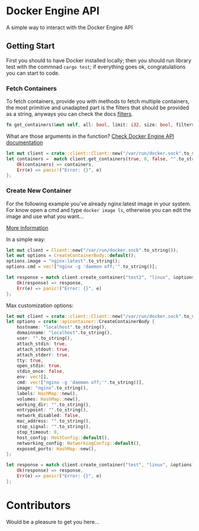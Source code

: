# Docker Engine API

A simple way to interact with the Docker Engine API

## Getting Start

First you should to have Docker installed locally; then you should run library test with the commnad `cargo test`; if everything goes ok, congratulations you can start to code.

### Fetch Containers

To fetch containers, provide you with methods to fetch multiple containers, the most primitive and unadapted part is the filters that should be provided as a string, anyways you can check the docs [filters](https://docs.docker.com/engine/api/v1.41/#tag/Container/operation/ContainerList).

```rust
fn get_containers(&mut self, all: bool, limit: i32, size: bool, filters: String) -> Result<Vec<Container>, Box<dyn std::error::Error + Send + Sync>>
```

What are those arguments in the function? [Check Docker Engine API documentation](https://docs.docker.com/engine/api/v1.41/#tag/Container/operation/ContainerList)


```rust
let mut client = crate::client::Client::new("/var/run/docker.sock".to_string());
let containers =  match client.get_containers(true, 0, false, "".to_string()) {
    Ok(containers) => containers,
    Err(e) => panic!("Error: {}", e)
};
```

### Create New Container

For the following example you've already nginx:latest image in your system. For know open a cmd and type `docker image ls`, otherwise you can edit the image and use what you want...

[More Information](https://docs.docker.com/engine/api/v1.41/#tag/Container/operation/ContainerCreate)

In a simple way:

```rust
let mut client = Client::new("/var/run/docker.sock".to_string());
let mut options = CreateContainerBody::default();
options.image = "nginx:latest".to_string();
options.cmd = vec!["nginx -g 'daemon off;'".to_string()];

let response = match client.create_container("test2", "linux", &options) {
    Ok(response) => response,
    Err(e) => panic!("Error: {}", e)
};
```

Max customization options:

```rust
let mut client = crate::client::Client::new("/var/run/docker.sock".to_string());
let options = crate::apicontainer::CreateContainerBody {
    hostname: "localhost".to_string(),
    domainname: "localhost".to_string(),
    user: "".to_string(),
    attach_stdin: true,
    attach_stdout: true,
    attach_stderr: true,
    tty: true,
    open_stdin: true,
    stdin_once: false,
    env: vec![],
    cmd: vec!["nginx -g 'daemon off;'".to_string()],
    image: "nginx".to_string(),
    labels: HashMap::new(),
    volumes: HashMap::new(),
    working_dir: "".to_string(),
    entrypoint: "".to_string(),
    network_disabled: false,
    mac_address: "".to_string(),
    stop_signal: "".to_string(),
    stop_timeout: 0,
    host_config: HostConfig::default(),
    networking_config: NetworkingConfig::default(),
    exposed_ports: HashMap::new(),
};

let response = match client.create_container("test", "linux", &options) {
    Ok(response) => response,
    Err(e) => panic!("Error: {}", e)
};
```

# Contributors

Would be a pleasure to get you here...